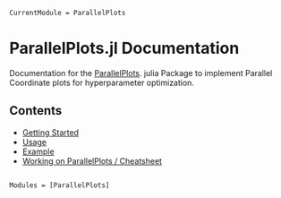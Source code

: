 ```@meta
CurrentModule = ParallelPlots
```

# ParallelPlots.jl Documentation 

Documentation for the [ParallelPlots](https://github.com/moritz155/ParallelPlots.jl). julia Package to implement Parallel Coordinate plots for hyperparameter optimization.

## Contents
* [Getting Started](getting_started.md)
* [Usage](usage.md)
* [Example](examples.md)
* [Working on ParallelPlots / Cheatsheet](development.md)

```@index
```

```@autodocs
Modules = [ParallelPlots]
```
